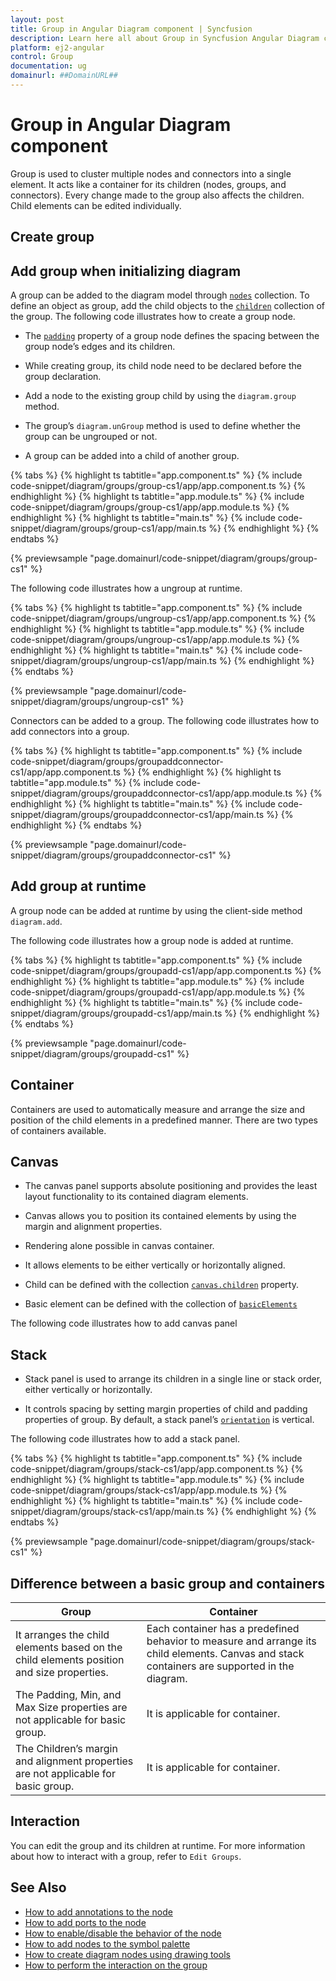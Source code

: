 ```yaml
---
layout: post
title: Group in Angular Diagram component | Syncfusion
description: Learn here all about Group in Syncfusion Angular Diagram component of Syncfusion Essential JS 2 and more.
platform: ej2-angular
control: Group 
documentation: ug
domainurl: ##DomainURL##
---
```


# Group in Angular Diagram component

Group is used to cluster multiple nodes and connectors into a single element. It acts like a container for its children (nodes, groups, and connectors). Every change made to the group also affects the children. Child elements can be edited individually.

## Create group

## Add group when initializing diagram

A group can be added to the diagram model through [`nodes`](https://ej2.syncfusion.com/angular/documentation/api/diagram#nodes-NodeModel) collection. To define an object as group, add the child objects to the [`children`](https://ej2.syncfusion.com/angular/documentation/api/diagram/node#children-string) collection of the group. The following code illustrates how to create a group node.

* The [`padding`](https://ej2.syncfusion.com/angular/documentation/api/diagram/node#padding-MarginModel) property of a group node defines the spacing between the group node’s edges and its children.

* While creating group, its child node need to be declared before the group declaration.

* Add a node to the existing group child by using the `diagram.group` method.

* The group’s `diagram.unGroup` method is used to define whether the group can be ungrouped or not.

* A group can be added into a child of another group.

{% tabs %}
{% highlight ts tabtitle="app.component.ts" %}
{% include code-snippet/diagram/groups/group-cs1/app/app.component.ts %}
{% endhighlight %}
{% highlight ts tabtitle="app.module.ts" %}
{% include code-snippet/diagram/groups/group-cs1/app/app.module.ts %}
{% endhighlight %}
{% highlight ts tabtitle="main.ts" %}
{% include code-snippet/diagram/groups/group-cs1/app/main.ts %}
{% endhighlight %}
{% endtabs %}
  
{% previewsample "page.domainurl/code-snippet/diagram/groups/group-cs1" %}

The following code illustrates how a ungroup  at runtime.

{% tabs %}
{% highlight ts tabtitle="app.component.ts" %}
{% include code-snippet/diagram/groups/ungroup-cs1/app/app.component.ts %}
{% endhighlight %}
{% highlight ts tabtitle="app.module.ts" %}
{% include code-snippet/diagram/groups/ungroup-cs1/app/app.module.ts %}
{% endhighlight %}
{% highlight ts tabtitle="main.ts" %}
{% include code-snippet/diagram/groups/ungroup-cs1/app/main.ts %}
{% endhighlight %}
{% endtabs %}
  
{% previewsample "page.domainurl/code-snippet/diagram/groups/ungroup-cs1" %}

Connectors can be added to a group. The following code illustrates how to add connectors into a group.

{% tabs %}
{% highlight ts tabtitle="app.component.ts" %}
{% include code-snippet/diagram/groups/groupaddconnector-cs1/app/app.component.ts %}
{% endhighlight %}
{% highlight ts tabtitle="app.module.ts" %}
{% include code-snippet/diagram/groups/groupaddconnector-cs1/app/app.module.ts %}
{% endhighlight %}
{% highlight ts tabtitle="main.ts" %}
{% include code-snippet/diagram/groups/groupaddconnector-cs1/app/main.ts %}
{% endhighlight %}
{% endtabs %}
  
{% previewsample "page.domainurl/code-snippet/diagram/groups/groupaddconnector-cs1" %}

## Add group at runtime

A group node can be added at runtime by using the client-side method `diagram.add`.

The following code illustrates how a group node is added at runtime.

{% tabs %}
{% highlight ts tabtitle="app.component.ts" %}
{% include code-snippet/diagram/groups/groupadd-cs1/app/app.component.ts %}
{% endhighlight %}
{% highlight ts tabtitle="app.module.ts" %}
{% include code-snippet/diagram/groups/groupadd-cs1/app/app.module.ts %}
{% endhighlight %}
{% highlight ts tabtitle="main.ts" %}
{% include code-snippet/diagram/groups/groupadd-cs1/app/main.ts %}
{% endhighlight %}
{% endtabs %}
  
{% previewsample "page.domainurl/code-snippet/diagram/groups/groupadd-cs1" %}

## Container

Containers are used to automatically measure and arrange the size and position of the child elements in a predefined manner.
There are two types of containers available.

## Canvas

* The canvas panel supports absolute positioning and provides the least layout functionality to its contained diagram elements.

* Canvas allows you to position its contained elements by using the margin and alignment properties.

* Rendering alone possible in canvas container.

* It allows elements to be either vertically or horizontally aligned.

* Child can be defined with the collection [`canvas.children`](https://ej2.syncfusion.com/angular/documentation/api/diagram/canvas#children-DiagramElement) property.

* Basic element can be defined with the collection of [`basicElements`](https://ej2.syncfusion.com/angular/documentation/api/diagram#basicElements-DiagramElement)

The following code illustrates how to add canvas panel

## Stack

* Stack panel is used to arrange its children in a single line or stack order, either vertically or horizontally.

* It controls spacing by setting margin properties of child and padding properties of group. By default, a stack panel’s [`orientation`](https://ej2.syncfusion.com/angular/documentation/api/diagram/stackPanel#orientation-Orientation) is vertical.

The following code illustrates how to add a stack panel.

{% tabs %}
{% highlight ts tabtitle="app.component.ts" %}
{% include code-snippet/diagram/groups/stack-cs1/app/app.component.ts %}
{% endhighlight %}
{% highlight ts tabtitle="app.module.ts" %}
{% include code-snippet/diagram/groups/stack-cs1/app/app.module.ts %}
{% endhighlight %}
{% highlight ts tabtitle="main.ts" %}
{% include code-snippet/diagram/groups/stack-cs1/app/main.ts %}
{% endhighlight %}
{% endtabs %}
  
{% previewsample "page.domainurl/code-snippet/diagram/groups/stack-cs1" %}

## Difference between a basic group and containers

| Group | Container |
| -------- | -------- |
| It arranges the child elements based on the child elements position and size properties. | Each container has a predefined behavior to measure and arrange its child elements. Canvas and stack containers are supported in the diagram. |
| The Padding, Min, and Max Size properties are not applicable for basic group. | It is applicable for container. |
| The Children’s margin and alignment properties are not applicable for basic group. |  It is applicable for container. |

## Interaction

You can edit the group and its children at runtime. For more information about how to interact with a group, refer to `Edit Groups`.

## See Also

* [How to add annotations to the node](./labels)
* [How to add ports to the node](./ports)
* [How to enable/disable the behavior of the node](./constraints)
* [How to add nodes to the symbol palette](./symbol-palette)
* [How to create diagram nodes using drawing tools](./tools)
* [How to perform the interaction on the group](./interaction#selection)
